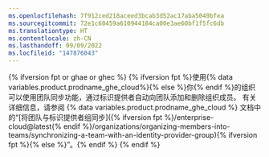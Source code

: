 ```yaml
---
ms.openlocfilehash: 7f912ced218aceed3bcab3d52ac17aba5049bfea
ms.sourcegitcommit: 72e1c60459a610944184ca00e3ae60bf1f5fc6db
ms.translationtype: HT
ms.contentlocale: zh-CN
ms.lasthandoff: 09/09/2022
ms.locfileid: "147876043"
---
```

{% ifversion fpt or ghae or ghec %} {% ifversion fpt %}使用{% data variables.product.prodname_ghe_cloud%}{% else %}你{% endif %}的组织可以使用团队同步功能，通过标识提供者自动向团队添加和删除组织成员。 有关详细信息，请参阅 {% data variables.product.prodname_ghe_cloud %} 文档中的“[将团队与标识提供者组同步]({% ifversion fpt %}/enterprise-cloud@latest{% endif %}/organizations/organizing-members-into-teams/synchronizing-a-team-with-an-identity-provider-group){% ifversion fpt %}{% else %}”。{% endif %} {% endif %}
